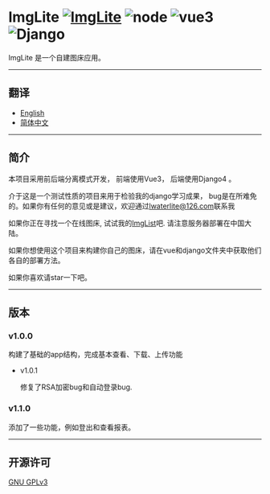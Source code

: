 # ImgLite [![ImgLite](https://img.shields.io/badge/ImgLite-%40lWaterLite-blue)](http://imglite.lwaterlite.cc) ![node](https://img.shields.io/badge/vite-v4.2.1-green) ![vue3](https://img.shields.io/badge/vue3-v3.2.47-green) ![Django](https://img.shields.io/badge/Djnago-v4.1.7-green)

ImgLite 是一个自建图床应用。

---

## 翻译
* [English](readme.md)
* [简体中文](readme-cn.md)

---

## 简介

本项目采用前后端分离模式开发， 前端使用Vue3， 后端使用Django4 。

介于这是一个测试性质的项目来用于检验我的django学习成果， bug是在所难免的。如果你有任何的意见或是建议，欢迎通过<lwaterlite@126.com>联系我 

如果你正在寻找一个在线图床, 试试我的[ImgList](http://imglite.lwaterlite.cc)吧. 请注意服务器部署在中国大陆。

如果你想使用这个项目来构建你自己的图床，请在vue和django文件夹中获取他们各自的部署方法。

如果你喜欢请star一下吧。

---

## 版本

### v1.0.0

构建了基础的app结构，完成基本查看、下载、上传功能

* v1.0.1
  
  修复了RSA加密bug和自动登录bug.

### v1.1.0

添加了一些功能，例如登出和查看报表。

---

## 开源许可

[GNU GPLv3](License)